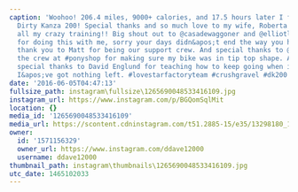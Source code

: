 ```yaml
---
caption: 'Woohoo! 206.4 miles, 9000+ calories, and 17.5 hours later I finished the
  Dirty Kanza 200! Special thanks and so much love to my wife, Roberta for supporting
  all my crazy training!! Big shout out to @casadewaggoner and @elliotlovestarbicycles
  for doing this with me, sorry your days didn&apos;t end the way you hoped! :-( Big
  thank you to Matt for being our support crew. And special thanks to @ponylou and
  the crew at #ponyshop for making sure my bike was in tip top shape. And finally,
  special thanks to David Englund for teaching how to keep going when it feels like
  I&apos;ve got nothing left. #lovestarfactoryteam #crushgravel #dk200 #superx'
date: '2016-06-05T04:47:13'
fullsize_path: instagram\fullsize\1265690048533416109.jpg
instagram_url: https://www.instagram.com/p/BGQomSqlMit
location: {}
media_id: '1265690048533416109'
media_url: https://scontent.cdninstagram.com/t51.2885-15/e35/13298180_1546198125686601_204003525_n.jpg?ig_cache_key=MTI2NTY5MDA0ODUzMzQxNjEwOQ%3D%3D.2
owner:
  id: '1571156329'
  owner_url: https://www.instagram.com/ddave12000
  username: ddave12000
thumbnail_path: instagram\thumbnails\1265690048533416109.jpg
utc_date: 1465102033
---
```

